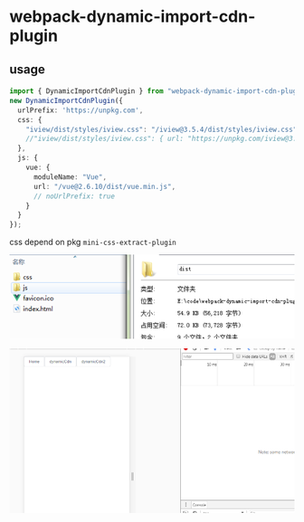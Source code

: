 # webpack-dynamic-import-cdn-plugin

## usage

``` ts
import { DynamicImportCdnPlugin } from "webpack-dynamic-import-cdn-plugin";
new DynamicImportCdnPlugin({
  urlPrefix: 'https://unpkg.com',
  css: {
    "iview/dist/styles/iview.css": "/iview@3.5.4/dist/styles/iview.css"
    //"iview/dist/styles/iview.css": { url: "https://unpkg.com/iview@3.5.4/dist/styles/iview.css", noUrlPrefix: true }
  },
  js: {
    vue: {
      moduleName: "Vue",
      url: "/vue@2.6.10/dist/vue.min.js",
      // noUrlPrefix: true
    }
  }
});
```

css depend on pkg `mini-css-extract-plugin`

![size](https://raw.githubusercontent.com/aoi-umi/note/master/git%E6%96%87%E6%A1%A3/webpack-dynamic-import-cdn-plugin/size.png)

![example-vue](https://raw.githubusercontent.com/aoi-umi/note/master/git%E6%96%87%E6%A1%A3/webpack-dynamic-import-cdn-plugin/sample-vue.gif)

